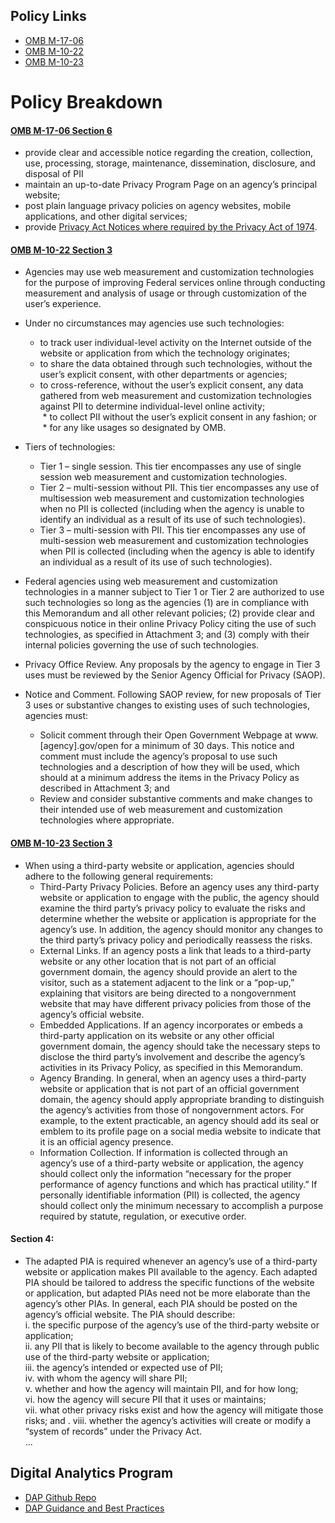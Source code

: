 

## Policy Links
* [OMB M-17-06](https://www.whitehouse.gov/sites/whitehouse.gov/files/omb/memoranda/2017/m-17-06.pdf)
* [OMB M-10-22](https://obamawhitehouse.archives.gov/sites/default/files/omb/assets/memoranda_2010/m10-22.pdf)
* [OMB M-10-23](https://obamawhitehouse.archives.gov/sites/default/files/omb/assets/memoranda_2010/m10-23.pdf)

# Policy Breakdown 

#### [OMB M-17-06 Section 6](https://policy.cio.gov/web-policy/protect-privacy/)

* provide clear and accessible notice regarding the creation, collection, use, processing, storage,
maintenance, dissemination, disclosure, and disposal of PII
* maintain an up-to-date Privacy Program Page on an agency’s principal website; 
* post plain language privacy policies on agency websites, mobile applications, and other digital services; 
* provide [Privacy Act Notices where required by the Privacy Act of 1974](https://docs.google.com/a/gsa.gov/document/d/1CcVLPNNra1WCGqHewK2ojQ_ysHcGxmJ1IlsCo9pAiSU/edit?usp=drive_web).

#### [OMB M-10-22 Section 3](https://obamawhitehouse.archives.gov/sites/default/files/omb/assets/memoranda_2010/m10-22.pdf)

*  Agencies may use web measurement and customization technologies for the purpose of improving Federal services online through conducting measurement and analysis of usage or through customization of the user’s experience.
* Under no circumstances may agencies use such technologies:
  * to track user individual-level activity on the Internet outside of the website or application from which the technology originates;
  * to share the data obtained through such technologies, without the user’s explicit consent, with other departments or agencies;
  * to cross-reference, without the user’s explicit consent, any data gathered from web measurement and customization technologies against PII to determine individual-level online activity;  
  * to collect PII without the user’s explicit consent in any fashion; or   
  * for any like usages so designated by OMB. 

* Tiers of technologies:

  * Tier 1 – single session. This tier encompasses any use of single session web measurement and customization technologies.
  * Tier 2 – multi-session without PII. This tier encompasses any use of multisession web measurement and customization technologies when no PII is collected (including when the agency is unable to identify an individual as a result
of its use of such technologies).
  * Tier 3 – multi-session with PII. This tier encompasses any use of multi-session web measurement and customization technologies when PII is collected (including when the agency is able to identify an individual as a result of its use of such technologies). 

* Federal agencies using web measurement and customization technologies in a manner subject to Tier 1 or Tier 2 are authorized to use such technologies so long as the agencies (1) are in compliance with this Memorandum and all other relevant policies; (2) provide clear and conspicuous notice in their online Privacy Policy citing the use of such technologies, as specified in Attachment 3; and (3) comply
with their internal policies governing the use of such technologies.
* Privacy Office Review. Any proposals by the agency to engage in Tier 3 uses must be reviewed by the Senior Agency Official for Privacy (SAOP).

* Notice and Comment. Following SAOP review, for new proposals of Tier 3 uses or substantive changes to existing uses of such technologies, agencies must: 
  * Solicit comment through their Open Government Webpage at www.[agency].gov/open for a minimum of 30 days. This notice and comment
must include the agency’s proposal to use such technologies and a description of how they will be used, which should at a minimum address the items in the Privacy Policy as described in Attachment 3; and
  * Review and consider substantive comments and make changes to their intended use of web measurement and customization technologies where appropriate. 

#### [OMB M-10-23 Section 3](https://obamawhitehouse.archives.gov/sites/default/files/omb/assets/memoranda_2010/m10-23.pdf)

* When using a third-party website or application, agencies should adhere to the following
general requirements:
  * Third-Party Privacy Policies. Before an agency uses any third-party website or application to engage with the public, the agency should examine the third party’s privacy policy to evaluate the risks and determine whether the website or application
is appropriate for the agency’s use. In addition, the agency should monitor any changes to the third party’s privacy policy and periodically reassess the risks.
  * External Links. If an agency posts a link that leads to a third-party website or any other location that is not part of an official government domain, the agency should provide an alert to the visitor, such as a statement adjacent to the link or a “pop-up,”
explaining that visitors are being directed to a nongovernment website that may have different privacy policies from those of the agency’s official website.
  * Embedded Applications. If an agency incorporates or embeds a third-party application on its website or any other official government domain, the agency should take the necessary steps to disclose the third party’s involvement and describe the agency’s activities in its Privacy Policy, as specified in this Memorandum. 
  * Agency Branding. In general, when an agency uses a third-party website or application that is not part of an official government domain, the agency should apply appropriate branding to distinguish the agency’s activities from those of
nongovernment actors. For example, to the extent practicable, an agency should add its seal or emblem to its profile page on a social media website to indicate that it is an official agency presence.
  * Information Collection. If information is collected through an agency’s use of a third-party website or application, the agency should collect only the information “necessary for the proper performance of agency functions and which has practical utility.” If personally identifiable information (PII) is collected, the agency should collect only the minimum necessary to accomplish a purpose required by statute, regulation, or executive order.

#### Section 4:

* The adapted PIA is required whenever an agency’s use of a third-party website or application makes PII available to the agency. Each adapted PIA should be tailored to address the specific functions of the website or application, but adapted PIAs need not be more elaborate than the agency’s other PIAs. In general, each PIA should be posted on the agency’s official website.
The PIA should describe:  
i. the specific purpose of the agency’s use of the third-party website or
application;  
ii. any PII that is likely to become available to the agency through public use
of the third-party website or application;  
iii. the agency’s intended or expected use of PII;  
iv. with whom the agency will share PII;   
v. whether and how the agency will maintain PII, and for how long;  
vi. how the agency will secure PII that it uses or maintains;  
vii. what other privacy risks exist and how the agency will mitigate those
risks; and . 
viii. whether the agency’s activities will create or modify a “system of records”
under the Privacy Act.  
...

## Digital Analytics Program
* [DAP Github Repo](https://github.com/18F/analytics.usa.gov)
* [DAP Guidance and Best Practices](https://www.digitalgov.gov/services/dap/dap-digital-metrics-guidance-and-best-practices/)



